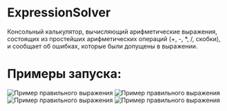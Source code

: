 # ExpressionSolver
Консольный калькулятор, вычисляющий арифметические выражения, состоящих из простейших арифметических операций (+, -, *, /, скобки), и сообщает об ошибках, которые были допущены в выражении.
# Примеры запуска:
![Пример правильного выражения](https://pasteboard.co/J8PVGkY.jpg)
![Пример правильного выражения](https://pasteboard.co/J8PVJEL.jpg)
![Пример правильного выражения](https://pasteboard.co/J8PVMFD.jpg)
![Пример правильного выражения](https://pasteboard.co/J8PVPRo.jpg)
